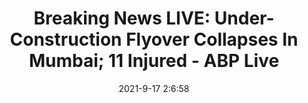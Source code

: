 ---
"title": "Breaking News LIVE: Under-Construction Flyover Collapses In Mumbai; 11 Injured - ABP Live"
"date": "2021-9-17 2:6:58"
"feed_name": "GOOGLENEWSCONSTRUCTION"
"feed_website": "https://news.google.com/search?q=construction%2Bincident&hl=en-US&gl=US&ceid=US:en"
"feed_rss": "https://news.google.com/rss/search?q=construction%2Bincident&hl=en-US&gl=US&ceid=US:en"
"link": "https://news.abplive.com/news/india/breaking-news-live-updates-17-september-2021-coronavirus-pm-modi-71st-birthday-afghanistan-taliban-latest-news-1482624"
"file": "_posts/2021-1-1-75c60b1382e35493c80ad56e03774782e1e22fd1.md"
"accident": "1"
"drilling": "0"
"dead": "0"
"injured": "11"
---